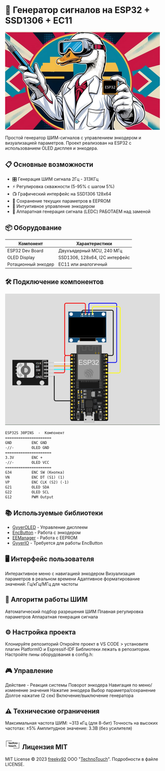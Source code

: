 # 🚀 Генератор сигналов на ESP32 + SSD1306 + EC11

![Project Banner](banner.jpg) <!-- Замените на актуальное изображение -->

Простой генератор ШИМ-сигналов с управлением энкодером и визуализацией параметров. Проект реализован на ESP32 с использованием OLED дисплея и энкодера.

## 📋 Основные возможности

- 🎛 Генерация ШИМ сигнала 2Гц - 313КГц
- ⚡ Регулировка скважности (5-95% с шагом 5%)
- 📺 Графический интерфейс на SSD1306 128x64
- 💾 Сохранение текущих параметров в EEPROM
- 🔄 Интуитивное управление энкодером
- 🔌 Аппаратная генерация сигнала (LEDC) РАБОТАЕМ над заменой

## 📦 Оборудование

| Компонент           | Характеристики                 |
| ------------------- | ------------------------------ |
| ESP32 Dev Board     | Двухъядерный MCU, 240 МГц      |
| OLED Display        | SSD1306, 128x64, I2C интерфейс |
| Ротационный энкодер | EC11 или аналогичный           |

## 🛠 Подключение компонентов

![Wiring Diagram](electrical_scheme.jpg) <!-- Замените на схему подключения -->

```plaintext
ESP32S 30PINS  -  Компонент
=====================
GND         ENC GND
-//-        OLED GND
=====================
3.3V        ENC +
-//-        OLED VCC
=====================
G34         ENC SW (Кнопка)
VN          ENC DT (S1) (1)
VP          ENC CLK (S2) (-1)
G21         OLED SDA
G22         OLED SCL
G12         PWM Output 
```

## 📚 Используемые библиотеки

- [GyverOLED](https://github.com/GyverLibs/GyverOLED) - Управление дисплеем
- [EncButton](https://github.com/GyverLibs/EncButton) - Работа с энкодером
- [EEManager](https://github.com/GyverLibs/EEManager) - Работа с EEPROM
- [GyverIO](https://github.com/GyverLibs/GyverIO) - Требуется для работы EncButton

## 🖥 Интерфейс пользователя
Интерактивное меню с навигацией энкодером
Визуализация параметров в реальном времени
Адаптивное форматирование значений:
Гц/кГц/МГц для частоты

## 🔄 Алгоритм работы ШИМ
Автоматический подбор разрешения ШИМ
Плавная регулировка параметров
Аппаратная генерация сигнала

## ⚙️ Настройка проекта
Клонируйте репозиторий
Откройте проект в VS CODE > установите плагин PlatformIO и Espressif-IDF
Библиотеки лежать в репозитории.
Настройте пины оборудования в config.h:

## 🎮 Управление
Действие - Реакция системы
Поворот энкодера	Навигация по меню/изменение значения
Нажатие энкодера	Выбор параметра/сохранение
Долгое нажатие (2 сек)	Включение/выключение генератора

## ⚠️ Технические ограничения
Максимальная частота ШИМ: ~313 кГц (для 8-бит)
Точность на высоких частотах: ±5%
Амплитудное значение: 3.3В (без усилителя)


## [<img src="logo.png" alt="drawing" style="width:50px;"/>](https://techno-touch.by/) Лицензия MIT
MIT License © 2023 [freeky92](https://github.com/freeky92) ООО "[TechnoTouch](https://techno-touch.by/)". Подробности в файле LICENSE.